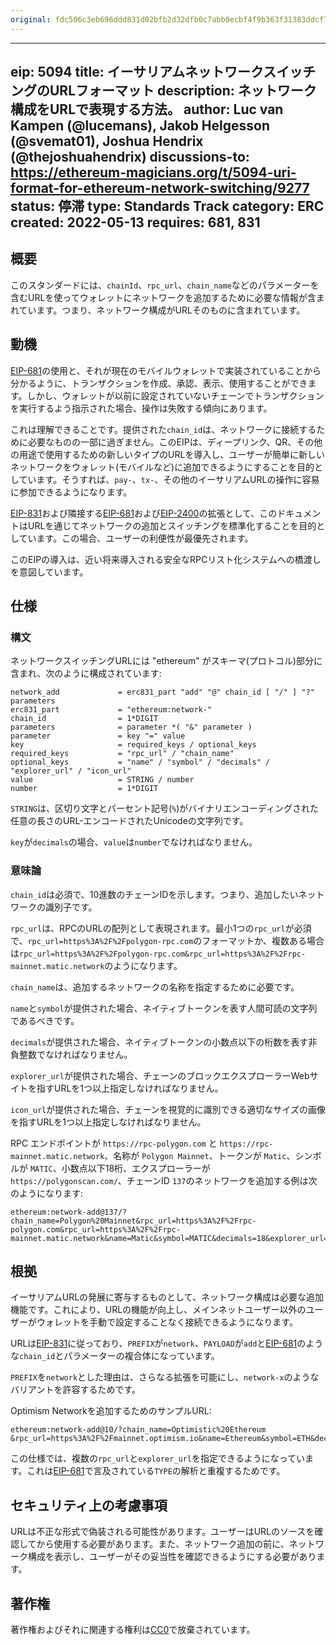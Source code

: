 ```yaml
---
original: fdc506c3eb696ddd831d02bfb2d32dfb0c7abb0ecbf4f9b363f31383ddcf78ae
---
```


---
eip: 5094
title: イーサリアムネットワークスイッチングのURLフォーマット
description: ネットワーク構成をURLで表現する方法。
author: Luc van Kampen (@lucemans), Jakob Helgesson (@svemat01), Joshua Hendrix (@thejoshuahendrix)
discussions-to: https://ethereum-magicians.org/t/5094-uri-format-for-ethereum-network-switching/9277
status: 停滞
type: Standards Track
category: ERC
created: 2022-05-13
requires: 681, 831
---

## 概要

このスタンダードには、`chainId`、`rpc_url`、`chain_name`などのパラメーターを含むURLを使ってウォレットにネットワークを追加するために必要な情報が含まれています。つまり、ネットワーク構成がURLそのものに含まれています。

## 動機

[EIP-681](./eip-681.md)の使用と、それが現在のモバイルウォレットで実装されていることから分かるように、トランザクションを作成、承認、表示、使用することができます。しかし、ウォレットが以前に設定されていないチェーンでトランザクションを実行するよう指示された場合、操作は失敗する傾向にあります。

これは理解できることです。提供された`chain_id`は、ネットワークに接続するために必要なものの一部に過ぎません。このEIPは、ディープリンク、QR、その他の用途で使用するための新しいタイプのURLを導入し、ユーザーが簡単に新しいネットワークをウォレット(モバイルなど)に追加できるようにすることを目的としています。そうすれば、`pay-`、`tx-`、その他のイーサリアムURLの操作に容易に参加できるようになります。

[EIP-831](./eip-831.md)および隣接する[EIP-681](./eip-681.md)および[EIP-2400](./eip-2400.md)の拡張として、このドキュメントはURLを通じてネットワークの追加とスイッチングを標準化することを目的としています。この場合、ユーザーの利便性が最優先されます。

このEIPの導入は、近い将来導入される安全なRPCリスト化システムへの橋渡しを意図しています。

## 仕様

### 構文

ネットワークスイッチングURLには "ethereum" がスキーマ(プロトコル)部分に含まれ、次のように構成されています:

    network_add             = erc831_part "add" "@" chain_id [ "/" ] "?" parameters
    erc831_part             = "ethereum:network-"
    chain_id                = 1*DIGIT
    parameters              = parameter *( "&" parameter )
    parameter               = key "=" value
    key                     = required_keys / optional_keys
    required_keys           = "rpc_url" / "chain_name"
    optional_keys           = "name" / "symbol" / "decimals" / "explorer_url" / "icon_url"
    value                   = STRING / number
    number                  = 1*DIGIT

`STRING`は、区切り文字とパーセント記号(`%`)がバイナリエンコーディングされた任意の長さのURL-エンコードされたUnicodeの文字列です。

`key`が`decimals`の場合、`value`は`number`でなければなりません。

### 意味論

`chain_id`は必須で、10進数のチェーンIDを示します。つまり、追加したいネットワークの識別子です。

`rpc_url`は、RPCのURLの配列として表現されます。最小1つの`rpc_url`が必須で、`rpc_url=https%3A%2F%2Fpolygon-rpc.com`のフォーマットか、複数ある場合は`rpc_url=https%3A%2F%2Fpolygon-rpc.com&rpc_url=https%3A%2F%2Frpc-mainnet.matic.network`のようになります。

`chain_name`は、追加するネットワークの名称を指定するために必要です。

`name`と`symbol`が提供された場合、ネイティブトークンを表す人間可読の文字列であるべきです。

`decimals`が提供された場合、ネイティブトークンの小数点以下の桁数を表す非負整数でなければなりません。

`explorer_url`が提供された場合、チェーンのブロックエクスプローラーWebサイトを指すURLを1つ以上指定しなければなりません。

`icon_url`が提供された場合、チェーンを視覚的に識別できる適切なサイズの画像を指すURLを1つ以上指定しなければなりません。

RPC エンドポイントが `https://rpc-polygon.com` と `https://rpc-mainnet.matic.network`、名称が `Polygon Mainnet`、トークンが `Matic`、シンボルが `MATIC`、小数点以下18桁、エクスプローラーが `https://polygonscan.com/`、チェーンID `137`のネットワークを追加する例は次のようになります:

```URL
ethereum:network-add@137/?chain_name=Polygon%20Mainnet&rpc_url=https%3A%2F%2Frpc-polygon.com&rpc_url=https%3A%2F%2Frpc-mainnet.matic.network&name=Matic&symbol=MATIC&decimals=18&explorer_url=https%3A%2F%2Fpolygonscan.com
```

## 根拠

イーサリアムURLの発展に寄与するものとして、ネットワーク構成は必要な追加機能です。これにより、URLの機能が向上し、メインネットユーザー以外のユーザーがウォレットを手動で設定することなく接続できるようになります。

URLは[EIP-831](./eip-831.md)に従っており、`PREFIX`が`network`、`PAYLOAD`が`add`と[EIP-681](./eip-681.md)のような`chain_id`とパラメーターの複合体になっています。

`PREFIX`を`network`とした理由は、さらなる拡張を可能にし、`network-x`のようなバリアントを許容するためです。

Optimism Networkを追加するためのサンプルURL:

```URL
ethereum:network-add@10/?chain_name=Optimistic%20Ethereum
&rpc_url=https%3A%2F%2Fmainnet.optimism.io&name=Ethereum&symbol=ETH&decimals=18&explorer_url=https%3A%2F%2Foptimistic.etherscan.io
```

この仕様では、複数の`rpc_url`と`explorer_url`を指定できるようになっています。これは[EIP-681](./eip-681.md)で言及されている`TYPE`の解析と重複するためです。

## セキュリティ上の考慮事項

URLは不正な形式で偽装される可能性があります。ユーザーはURLのソースを確認してから使用する必要があります。また、ネットワーク追加の前に、ネットワーク構成を表示し、ユーザーがその妥当性を確認できるようにする必要があります。

## 著作権

著作権およびそれに関連する権利は[CC0](../LICENSE.md)で放棄されています。